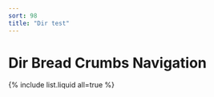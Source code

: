 ```yaml
---
sort: 98
title: "Dir test"
---
```


# Dir Bread Crumbs Navigation

{% include list.liquid all=true %}
